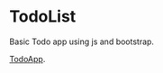 # TodoList
Basic Todo app using js and bootstrap.  

[TodoApp](https://michalkarczewicz.github.io/TodoList/).
